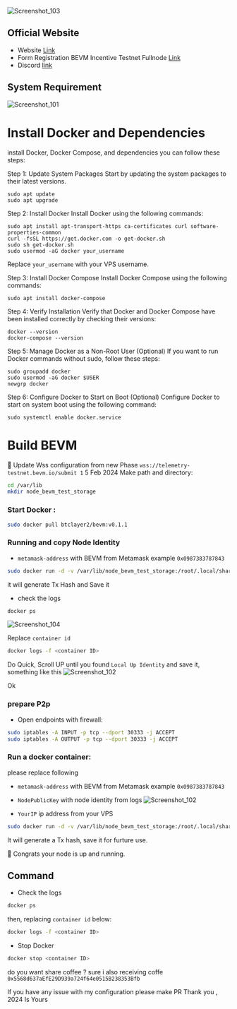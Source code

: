 ![Screenshot_103](https://github.com/fatalbar/Testnet-validator/assets/81378817/b39f85cb-755d-4118-918f-11e5f647c674)
## Official Website
* Website [Link](https://bevm.io) 
* Form Registration BEVM Incentive Testnet Fullnode  [Link](https://docs.google.com/forms/u/0/d/e/1FAIpQLSfaD7J97Z3T79TF-UaBT6xj9jiGAXrAqb56QmqY-HrEsv4AOw/formResponse)
* Discord [link](https://discord.gg/MbZW655p4e) 
## System Requirement
![Screenshot_101](https://github.com/fatalbar/Testnet-validator/assets/81378817/34fd3b51-d5db-4ff5-83a5-a84b4eebd8a9)

# Install Docker and Dependencies
install Docker, Docker Compose, and dependencies you can follow these steps:

Step 1: Update System Packages
Start by updating the system packages to their latest versions.

```
sudo apt update
sudo apt upgrade
```

Step 2: Install Docker
Install Docker using the following commands:

```
sudo apt install apt-transport-https ca-certificates curl software-properties-common
curl -fsSL https://get.docker.com -o get-docker.sh
sudo sh get-docker.sh
sudo usermod -aG docker your_username
```

Replace `your_username` with your VPS username.

Step 3: Install Docker Compose
Install Docker Compose using the following commands:

```
sudo apt install docker-compose
```

Step 4: Verify Installation
Verify that Docker and Docker Compose have been installed correctly by checking their versions:

```
docker --version
docker-compose --version
```

Step 5: Manage Docker as a Non-Root User (Optional)
If you want to run Docker commands without sudo, follow these steps:

```
sudo groupadd docker
sudo usermod -aG docker $USER
newgrp docker
```

Step 6: Configure Docker to Start on Boot (Optional)
Configure Docker to start on system boot using the following command:

```
sudo systemctl enable docker.service
```
# Build BEVM 
🌅 Update Wss configuration from new Phase `wss://telemetry-testnet.bevm.io/submit 1` 5 Feb 2024
Make path and directory:
```bash
cd /var/lib
mkdir node_bevm_test_storage
```

### Start Docker :
```bash
sudo docker pull btclayer2/bevm:v0.1.1
```

### Running and copy Node Identity 
* `metamask-address` with BEVM from Metamask example `0x0987383787843`
```bash
sudo docker run -d -v /var/lib/node_bevm_test_storage:/root/.local/share/bevm btclayer2/bevm:v0.1.1 bevm "--chain=testnet" "--name=metamask-address" "--pruning=archive" --telemetry-url "wss://telemetry-testnet.bevm.io/submit 1"
```
it will generate Tx Hash and Save it

* check the logs 
```bash
docker ps 
```
![Screenshot_104](https://github.com/fatalbar/Testnet-validator/assets/81378817/ea2280f6-f5db-4d3f-8303-c25a5f080e6a)

Replace `container id`
```bash
docker logs -f <container ID>
```
Do Quick, Scroll UP until you found `Local Up Identity` and save it, something like this
![Screenshot_102](https://github.com/fatalbar/Testnet-validator/assets/81378817/a0edcd61-39ea-44f9-b5af-60affd3a5be3)

Ok 
### prepare P2p 

* Open endpoints with firewall:
```bash
sudo iptables -A INPUT -p tcp --dport 30333 -j ACCEPT
sudo iptables -A OUTPUT -p tcp --dport 30333 -j ACCEPT
```

### Run a docker container: 
please replace following 
* `metamask-address` with BEVM from Metamask example `0x0987383787843`
* `NodePublicKey` with node identity from logs 
  ![Screenshot_102](https://github.com/fatalbar/Testnet-validator/assets/81378817/a0edcd61-39ea-44f9-b5af-60affd3a5be3)
  
* `YourIP`  ip address from your VPS

```bash
sudo docker run -d -v /var/lib/node_bevm_test_storage:/root/.local/share/bevm btclayer2/bevm:v0.1.1 bevm "--chain=testnet" "--name=metamask-address" "--pruning=archive" --telemetry-url "wss://telemetry-testnet.bevm.io/submit 1" --bootnodes /ip4/YourIP/tcp/30333/ws/p2p/NodePublicKey
```
It will generate a Tx hash, save it for furture use.

🎉 Congrats your node is up and running.

## Command 
* Check the logs
```bash
docker ps 
```
then, replacing `container id` below:
```bash
docker logs -f <container ID>
```

* Stop Docker
```bash 
docker stop <container ID>
```

do you want share coffee ?
sure i also receiving coffe `0x5568d637aEfE29D939a724f64e0515B238353Bfb`

If you have any issue with my configuration please make PR Thank you , 2024 Is Yours 

